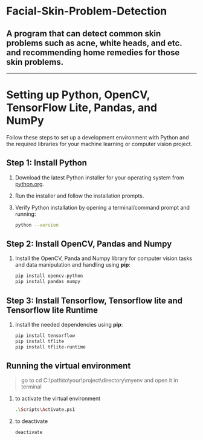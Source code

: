 # Facial-Skin-Problem-Detection

## A program that can detect common skin problems such as acne, white heads, and etc. and recommending home remedies for those skin problems.
---
# Setting up Python, OpenCV, TensorFlow Lite, Pandas, and NumPy

Follow these steps to set up a development environment with Python and the required libraries for your machine learning or computer vision project.

## Step 1: Install Python

1. Download the latest Python installer for your operating system from [python.org](https://www.python.org/downloads/).

2. Run the installer and follow the installation prompts.

3. Verify Python installation by opening a terminal/command prompt and running:

   ```bash
   python --version
   
## Step 2: Install OpenCV, Pandas and Numpy

1. Install the OpenCV, Panda and Numpy library for computer vision tasks and data manipulation and handling using **pip**:

   ```bash
   pip install opencv-python
   pip install pandas numpy

## Step 3: Install Tensorflow, Tensorflow lite and Tensorflow lite Runtime

1. Install the needed dependencies using **pip**:

   ```bash
   pip install tensorflow
   pip install tflite
   pip install tflite-runtime

## Running the virtual environment
> go to cd C:\path\to\your\project\directory\myenv and open it in terminal
1. to activate the virtual environment 
   
   ```bash
   .\Scripts\Activate.ps1

2. to deactivate

   ```bash
   deactivate
